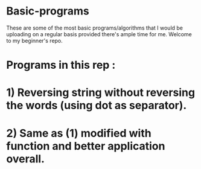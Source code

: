 # Basic-programs
These are some of the most basic programs/algorithms that I would be uploading on a regular basis provided there's ample time for me. Welcome to my beginner's repo.

# Programs in this rep :
# 1) Reversing string without reversing the words (using dot as separator).
# 2) Same as (1) modified with function and better application overall.
